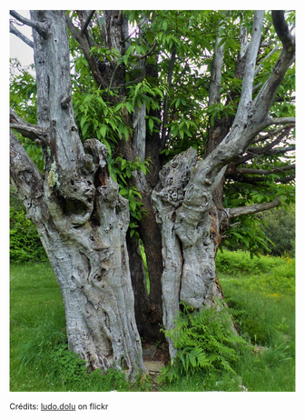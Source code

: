 ![Sandro](/images/2022-06-16.jpg)

Crédits: [ludo.dolu](https://www.flickr.com/people/ludo-dolu/) on flickr